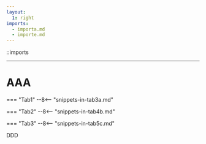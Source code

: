 ```yaml
---
layout:
  1: right
imports:
  - importa.md
  - importe.md
---
```


::imports

---

# AAA

=== "Tab1"
--8<-- "snippets-in-tab3a.md"

=== "Tab2"
--8<-- "snippets-in-tab4b.md"

=== "Tab3"
--8<-- "snippets-in-tab5c.md"

DDD
